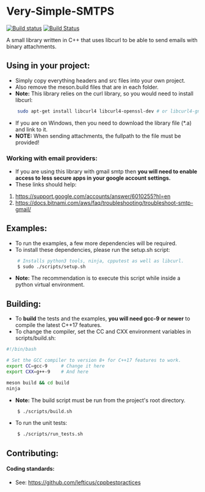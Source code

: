 # Very-Simple-SMTPS

[![Build status](https://ci.appveyor.com/api/projects/status/914ruifjnopxs3gy?svg=true)](https://ci.appveyor.com/project/matthewT53/very-simple-smtps)
[![Build Status](http://ec2-52-63-33-178.ap-southeast-2.compute.amazonaws.com:31580/api/badges/matthewT53/Very-Simple-SMTPS/status.svg)](http://ec2-52-63-33-178.ap-southeast-2.compute.amazonaws.com:31580/matthewT53/Very-Simple-SMTPS)

A small library written in C++ that uses libcurl to be able to send emails with binary attachments.

## Using in your project:
* Simply copy everything headers and src files into your own project.
* Also remove the meson.build files that are in each folder.
* **Note:** This library relies on the curl library, so you would need to install libcurl:
```sh
    sudo apt-get install libcurl4 libcurl4-openssl-dev # or libcurl4-gnutls-dev
```
* If you are on Windows, then you need to download the library file (*.a) and link to it.
* **NOTE:** When sending attachments, the fullpath to the file must be provided!

### Working with email providers:
* If you are using this library with gmail smtp then **you will need to enable access to less secure apps in your google account settings.**
* These links should help:
1. https://support.google.com/accounts/answer/6010255?hl=en
2. https://docs.bitnami.com/aws/faq/troubleshooting/troubleshoot-smtp-gmail/

## Examples:
* To run the examples, a few more dependencies will be required.
* To install these dependencies, please run the setup.sh script:
```sh
    # Installs python3 tools, ninja, cpputest as well as libcurl.
    $ sudo ./scripts/setup.sh
```
* **Note:** The recommendation is to execute this script while inside a python virtual environment.

## Building:
* To **build** the tests and the examples, **you will need gcc-9 or newer** to compile the latest C++17 features.
* To change the compiler, set the CC and CXX environment variables in scripts/build.sh:
```bash
#!/bin/bash

# Set the GCC compiler to version 8+ for C++17 features to work.
export CC=gcc-9     # Change it here
export CXX=g++-9    # And here

meson build && cd build
ninja
```
* **Note:** The build script must be run from the project's root directory.
```sh
    $ ./scripts/build.sh
```
* To run the unit tests:
```sh
    $ ./scripts/run_tests.sh
```

## Contributing:
#### Coding standards:
* See: https://github.com/lefticus/cppbestpractices
